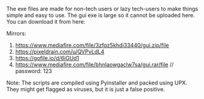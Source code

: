 The exe files are made for non-tech users or lazy tech-users to make things simple and easy to use.
The gui exe is large so it cannot be uploaded here. You can download it from here:

Mirrors:
1. https://www.mediafire.com/file/3zfqz5khdi33440/gui.zip/file
2. https://pixeldrain.com/u/QVPvLdL4
3. https://gofile.io/d/6iGUd1
4. https://www.mediafire.com/file/bhnlaowgaclw7sa/gui.rar/file // password: 123

Note: The scripts are compiled using Pyinstaller and packed using UPX. They might get flagged as viruses, but it is just a false positive.
